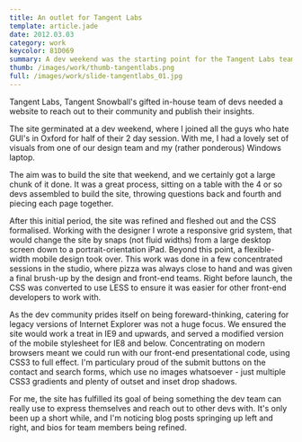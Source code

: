 ```yaml
---
title: An outlet for Tangent Labs
template: article.jade
date: 2012.03.03
category: work
keycolor: 81D069
summary: A dev weekend was the starting point for the Tangent Labs team's new site
thumb: /images/work/thumb-tangentlabs.png
full: /images/work/slide-tangentlabs_01.jpg
---
```


Tangent Labs, Tangent Snowball's gifted in-house team of devs needed a website to reach out to their community and publish their insights.

The site germinated at a dev weekend, where I joined all the guys who hate GUI's in Oxford for half of their 2 day session. With me, I had a lovely set of visuals from one of our design team and my (rather ponderous) Windows laptop.

The aim was to build the site that weekend, and we certainly got a large chunk of it done. It was a great process, sitting on a table with the 4 or so devs assembled to build the site, throwing questions back and fourth and piecing each page together.

After this initial period, the site was refined and fleshed out and the CSS formalised. Working with the designer I wrote a responsive grid system, that would change the site by snaps (not fluid widths) from a large desktop screen down to a portrait-orientation iPad. Beyond this point, a flexible-width mobile design took over. This work was done in a few concentrated sessions in the studio, where pizza was always close to hand and was given a final brush-up by the design and front-end teams. Right before launch, the CSS was converted to use LESS to ensure it was easier for other front-end developers to work with.

As the dev community prides itself on being foreward-thinking, catering for legacy versions of Internet Explorer was not a huge focus. We ensured the site would work a treat in IE9 and upwards, and served a modified version of the mobile stylesheet for IE8 and below. Concentrating on modern browsers meant we could run with our front-end presentational code, using CSS3 to full effect. I'm particulary proud of the submit buttons on the contact and search forms, which use no images whatsoever - just multiple CSS3 gradients and plenty of outset and inset drop shadows.

For me, the site has fulfilled its goal of being something the dev team can really use to express themselves and reach out to other devs with. It's only been up a short while, and I'm noticing blog posts springing up left and right, and bios for team members being refined.
